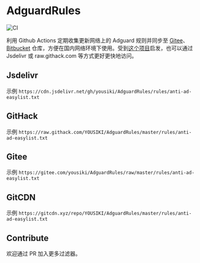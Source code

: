 # AdguardRules

![CI](https://github.com/YOUSIKI/AdguardRules/workflows/AutoUpdate/badge.svg)

利用 Github Actions 定期收集更新网络上的 Adguard 规则并同步至 [Gitee](https://gitee.com/yousiki/AdguardRules)、[Bitbucket](https://bitbucket.org/YouSiki/adguardrules) 仓库，方便在国内网络环境下使用。受到[这个项目](https://github.com/Hackl0us/AdBlock-Rules-Mirror)启发，也可以通过 Jsdelivr 或 raw.githack.com 等方式更好更快地访问。

## Jsdelivr

示例 `https://cdn.jsdelivr.net/gh/yousiki/AdguardRules/rules/anti-ad-easylist.txt`

## GitHack

示例 `https://raw.githack.com/YOUSIKI/AdguardRules/master/rules/anti-ad-easylist.txt`

## Gitee

示例 `https://gitee.com/yousiki/AdguardRules/raw/master/rules/anti-ad-easylist.txt`

## GitCDN

示例 `https://gitcdn.xyz/repo/YOUSIKI/AdguardRules/master/rules/anti-ad-easylist.txt`

## Contribute

欢迎通过 PR 加入更多过滤器。
